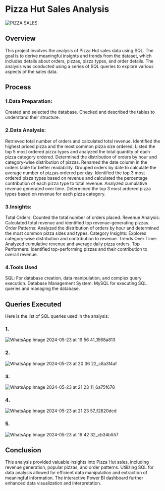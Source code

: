 # Pizza Hut Sales Analysis

![PIZZA SALES](https://github.com/Riku1014/SQL-Pizza-Hut-Sales-Analysis/assets/151837914/31da5976-790a-4047-9db3-d914d6a9b475)

## Overview
This project involves the analysis of Pizza Hut sales data using SQL. The goal is to derive meaningful insights and trends from the dataset, which includes details about orders, pizzas, pizza types, and order details. The analysis was conducted using a series of SQL queries to explore various aspects of the sales data.

## Process
### 1.Data Preparation:

Created and selected the database.
Checked and described the tables to understand their structure.

### 2.Data Analysis:

Retrieved total number of orders and calculated total revenue.
Identified the highest priced pizza and the most common pizza size ordered.
Listed the top 5 most ordered pizza types and analyzed the total quantity of each pizza category ordered.
Determined the distribution of orders by hour and category-wise distribution of pizzas.
Renamed the date column in the orders table for better readability.
Grouped orders by date to calculate the average number of pizzas ordered per day.
Identified the top 3 most ordered pizza types based on revenue and calculated the percentage contribution of each pizza type to total revenue.
Analyzed cumulative revenue generated over time.
Determined the top 3 most ordered pizza types based on revenue for each pizza category.


### 3.Insights:

Total Orders: Counted the total number of orders placed.
Revenue Analysis: Calculated total revenue and identified top revenue-generating pizzas.
Order Patterns: Analyzed the distribution of orders by hour and determined the most common pizza sizes and types.
Category Insights: Explored category-wise distribution and contribution to revenue.
Trends Over Time: Analyzed cumulative revenue and average daily pizza orders.
Top Performers: Identified top-performing pizzas and their contribution to overall revenue.


### 4.Tools Used

SQL: For database creation, data manipulation, and complex query execution.
Database Management System: MySQL for executing SQL queries and managing the database.


## Queries Executed

Here is the list of SQL queries used in the analysis:
### 1.
![WhatsApp Image 2024-05-23 at 19 56 41_1568a813](https://github.com/Riku1014/SQL-Pizza-Hut-Sales-Analysis/assets/151837914/2b10e59d-0d18-49ca-9327-d596a48b445d)
### 2.
![WhatsApp Image 2024-05-23 at 20 36 22_c8a3f4af](https://github.com/Riku1014/SQL-Pizza-Hut-Sales-Analysis/assets/151837914/5428ee50-c6c2-479e-995c-0598d3092954)
### 3.
![WhatsApp Image 2024-05-23 at 21 23 11_6a75f678](https://github.com/Riku1014/SQL-Pizza-Hut-Sales-Analysis/assets/151837914/a0bf480b-cd71-4d4a-95a7-460f0b8d08ad)
### 4.
![WhatsApp Image 2024-05-23 at 21 23 57_f2820dcd](https://github.com/Riku1014/SQL-Pizza-Hut-Sales-Analysis/assets/151837914/746bda54-2bcc-452e-ae9e-4d7205b1f95a)
### 5.
![WhatsApp Image 2024-05-23 at 19 42 32_cb34b557](https://github.com/Riku1014/SQL-Pizza-Hut-Sales-Analysis/assets/151837914/3de3b837-d4d0-4aeb-8e41-f8fb612648cd)

## Conclusion
This analysis provided valuable insights into Pizza Hut sales, including revenue generation, popular pizzas, and order patterns. Utilizing SQL for data analysis allowed for efficient data manipulation and extraction of meaningful information. The interactive Power BI dashboard further enhanced data visualization and interpretation.










